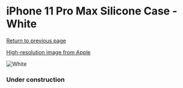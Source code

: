 # iPhone 11 Pro Max Silicone Case - White

[Return to previous page](/iphone_11)

[High-resolution image from Apple](https://store.storeimages.cdn-apple.com/8756/as-images.apple.com/is/MWYX2?wid=4500&hei=4500&fmt=png)

<div style="width: 384px"><img src="/everypreview/MWYX2.png" alt="White"></div>

### Under construction
